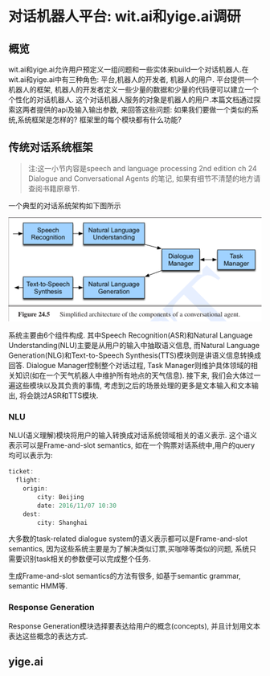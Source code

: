 # 对话机器人平台: wit.ai和yige.ai调研

## 概览
wit.ai和yige.ai允许用户预定义一组问题和一些实体来build一个对话机器人.在wit.ai和yige.ai中有三种角色: 平台,机器人的开发者, 机器人的用户. 平台提供一个机器人的框架, 机器人的开发者定义一些少量的数据和少量的代码便可以建立一个个性化的对话机器人. 这个对话机器人服务的对象是机器人的用户.本篇文档通过探索这两者提供的api及输入输出参数, 来回答这些问题: 如果我们要做一个类似的系统,系统框架是怎样的? 框架里的每个模块都有什么功能?


## 传统对话系统框架
> 注:这一小节内容是speech and language processing 2nd edition ch 24 Dialogue and Conversational Agents 的笔记, 如果有细节不清楚的地方请查阅书籍原章节.

一个典型的对话系统架构如下图所示

![conversational agent architecture](/assets/img/conversational-agents.png)

系统主要由6个组件构成. 其中Speech Recognition(ASR)和Natural Language Understanding(NLU)主要是从用户的输入中抽取语义信息, 而Natural Language Generation(NLG)和Text-to-Speech Synthesis(TTS)模块则是讲语义信息转换成回答. Dialogue Manager控制整个对话过程, Task Manager则维护具体领域的相关知识(如在一个天气机器人中维护所有地点的天气信息). 接下来, 我们会大体过一遍这些模块以及其负责的事情, 考虑到之后的场景处理的更多是文本输入和文本输出, 将会跳过ASR和TTS模块.

### NLU
NLU(语义理解)模块将用户的输入转换成对话系统领域相关的语义表示. 这个语义表示可以是Frame-and-slot semantics, 如在一个购票对话系统中,用户的query均可以表示为:

```javascript
ticket:
  flight:
    origin:
        city: Beijing
        date: 2016/11/07 10:30  
    dest:
        city: Shanghai
```
大多数的task-related dialogue system的语义表示都可以是Frame-and-slot semantics, 因为这些系统主要是为了解决类似订票,买咖啡等类似的问题, 系统只需要识别task相关的参数便可以完成整个任务.

生成Frame-and-slot semantics的方法有很多, 如基于semantic grammar, semantic HMM等.

### Response Generation
Response Generation模块选择要表达给用户的概念(concepts), 并且计划用文本表达这些概念的表达方式.
## yige.ai



